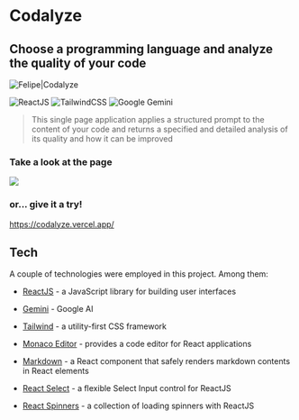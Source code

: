 # Codalyze

## Choose a programming language and analyze the quality of your code

![Felipe|Codalyze](https://img.shields.io/badge/FelipeMDantas-Codalyze-purple)

<p>

![ReactJS](https://img.shields.io/badge/react-%2320232a.svg?style=for-the-badge&logo=react&logoColor=%2361DAFB)
![TailwindCSS](https://img.shields.io/badge/tailwindcss-%2338B2AC.svg?style=for-the-badge&logo=tailwind-css&logoColor=white)
![Google Gemini](https://img.shields.io/badge/google%20gemini-8E75B2?style=for-the-badge&logo=google%20gemini&logoColor=white)

> This single page application applies a structured prompt to the content of your code and returns a specified and detailed analysis of its quality and how it can be improved

### Take a look at the page

<img src = gif/page_gif.gif>

### or... give it a try!

https://codalyze.vercel.app/

## Tech

A couple of technologies were employed in this project. Among them:

- [ReactJS] - a JavaScript library for building user interfaces
- [Gemini] - Google AI
- [Tailwind] - a utility-first CSS framework
- [Monaco Editor] - provides a code editor for React applications
- [Markdown] - a React component that safely renders markdown contents in React elements
- [React Select] - a flexible Select Input control for ReactJS
- [React Spinners] - a collection of loading spinners with ReactJS

  [reactjs]: https://reactjs.org/
  [gemini]: https://gemini.google.com/
  [tailwind]: https://tailwindcss.com/
  [monaco editor]: https://github.com/suren-atoyan/monaco-react
  [markdown]: https://github.com/remarkjs/react-markdown
  [react select]: https://react-select.com/home
  [react spinners]: https://www.npmjs.com/package/react-spinners
